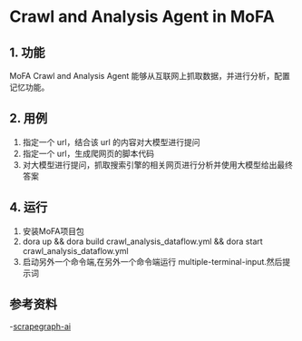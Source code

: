 # Crawl and Analysis Agent in MoFA

## 1. 功能
MoFA Crawl and Analysis Agent 能够从互联网上抓取数据，并进行分析，配置记忆功能。

## 2. 用例
1. 指定一个 url，结合该 url 的内容对大模型进行提问
2. 指定一个 url，生成爬网页的脚本代码
3. 对大模型进行提问，抓取搜索引擎的相关网页进行分析并使用大模型给出最终答案

## 4. 运行
1. 安装MoFA项目包
2. dora up && dora build  crawl_analysis_dataflow.yml && dora start crawl_analysis_dataflow.yml
3. 启动另外一个命令端,在另外一个命令端运行 multiple-terminal-input.然后提示词

## 参考资料
-[scrapegraph-ai](https://scrapegraph-ai.readthedocs.io/en/latest/index.html)